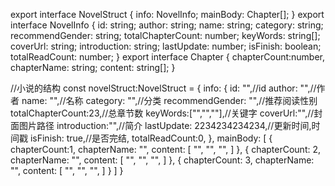 export interface NovelStruct
{
    info: NovelInfo;
    mainBody: Chapter[];
}
export interface NovelInfo
{
    id: string;
    author: string;
    name: string;
    category: string;
    recommendGender: string;
    totalChapterCount: number;
    keyWords: string[];
    coverUrl: string;
    introduction: string;
    lastUpdate: number;
    isFinish: boolean;
    totalReadCount: number;
}
export interface Chapter
{
    chapterCount:number,
    chapterName: string;
    content: string[];
}

//小说的结构
const novelStruct:NovelStruct = {
    info: {
        id: "",//id
        author: "",//作者
        name: "",//名称
        category: "",//分类
        recommendGender: "",//推荐阅读性别
        totalChapterCount:23,//总章节数
        keyWords:["","",""],//关键字
        coverUrl:"",//封面图片路径
        introduction:"",//简介
        lastUpdate: 2234234234234,//更新时间,时间戳
        isFinish: true,//是否完结,
        totalReadCount:0,
    },
    mainBody: [
        {
            chapterCount:1,
            chapterName: "",
            content: [
                "",
                "",
                "",
            ]
        },
        {
            chapterCount: 2,
            chapterName: "",
            content: [
                "",
                "",
                "",
            ]
        },
        {
            chapterCount: 3,
            chapterName: "",
            content: [
                "",
                "",
                "",
            ]
        }
    ]
}